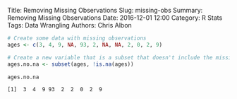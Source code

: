 Title: Removing Missing Observations
Slug: missing-obs
Summary: Removing Missing Observations
Date: 2016-12-01 12:00
Category: R Stats
Tags: Data Wrangling
Authors: Chris Albon




```R
# Create some data with missing observations
ages <- c(3, 4, 9, NA, 93, 2, NA, NA, 2, 0, 2, 9)
```


```R
# Create a new variable that is a subset that doesn't include the missing observations
ages.no.na <- subset(ages, !is.na(ages))
```


```R
ages.no.na
```




    [1]  3  4  9 93  2  2  0  2  9

